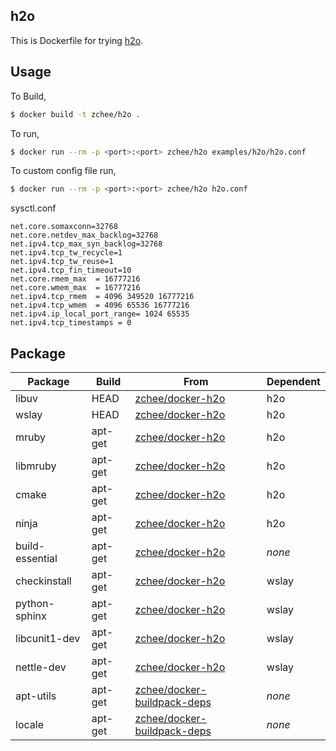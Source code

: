 ## h2o

This is Dockerfile for trying [h2o](https://github.com/h2o/h2o).

## Usage

To Build,

```bash
$ docker build -t zchee/h2o .
```

To run,

```bash
$ docker run --rm -p <port>:<port> zchee/h2o examples/h2o/h2o.conf
```

To custom config file run,

```bash
$ docker run --rm -p <port>:<port> zchee/h2o h2o.conf
```

sysctl.conf

```
net.core.somaxconn=32768
net.core.netdev_max_backlog=32768
net.ipv4.tcp_max_syn_backlog=32768
net.ipv4.tcp_tw_recycle=1
net.ipv4.tcp_tw_reuse=1
net.ipv4.tcp_fin_timeout=10
net.core.rmem_max  = 16777216
net.core.wmem_max  = 16777216
net.ipv4.tcp_rmem  = 4096 349520 16777216
net.ipv4.tcp_wmem  = 4096 65536 16777216
net.ipv4.ip_local_port_range= 1024 65535
net.ipv4.tcp_timestamps = 0
```

## Package

| Package         | Build   | From                                                                          | Dependent |
|-----------------|---------|-------------------------------------------------------------------------------|-----------|
| libuv           | HEAD    | [zchee/docker-h2o](https://github.com/zchee/docker-h2o)                       | h2o       |
| wslay           | HEAD    | [zchee/docker-h2o](https://github.com/zchee/docker-h2o)                       | h2o       |
| mruby           | apt-get | [zchee/docker-h2o](https://github.com/zchee/docker-h2o)                       | h2o       |
| libmruby        | apt-get | [zchee/docker-h2o](https://github.com/zchee/docker-h2o)                       | h2o       |
| cmake           | apt-get | [zchee/docker-h2o](https://github.com/zchee/docker-h2o)                       | h2o       |
| ninja           | apt-get | [zchee/docker-h2o](https://github.com/zchee/docker-h2o)                       | h2o       |
| build-essential | apt-get | [zchee/docker-h2o](https://github.com/zchee/docker-h2o)                       | *none*    |
| checkinstall    | apt-get | [zchee/docker-h2o](https://github.com/zchee/docker-h2o)                       | wslay     |
| python-sphinx   | apt-get | [zchee/docker-h2o](https://github.com/zchee/docker-h2o)                       | wslay     |
| libcunit1-dev   | apt-get | [zchee/docker-h2o](https://github.com/zchee/docker-h2o)                       | wslay     |
| nettle-dev      | apt-get | [zchee/docker-h2o](https://github.com/zchee/docker-h2o)                       | wslay     |
| apt-utils       | apt-get | [zchee/docker-buildpack-deps](https://github.com/zchee/docker-buildpack-deps) | *none*    |
| locale          | apt-get | [zchee/docker-buildpack-deps](https://github.com/zchee/docker-buildpack-deps) | *none*    |
